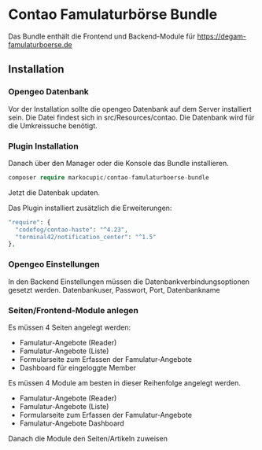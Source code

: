 # Contao Famulaturbörse Bundle
Das Bundle enthält die Frontend und Backend-Module für https://degam-famulaturboerse.de

## Installation

### Opengeo Datenbank
Vor der Installation sollte die opengeo Datenbank auf dem Server installiert sein. Die Datei findest sich in src/Resources/contao. Die Datenbank wird für die Umkreissuche benötigt.

### Plugin Installation
Danach über den Manager oder die Konsole das Bundle installieren.
```php
composer require markocupic/contao-famulaturboerse-bundle
```
Jetzt die Datenbak updaten.

Das Plugin installiert zusätzlich die Erweiterungen:

```php
"require": {
  "codefog/contao-haste": "^4.23",
  "terminal42/notification_center": "^1.5"
},
```

### Opengeo Einstellungen
In den Backend Einstellungen müssen die Datenbankverbindungsoptionen gesetzt werden.
Datenbankuser, Passwort, Port, Datenbankname

### Seiten/Frontend-Module anlegen
Es müssen 4 Seiten angelegt werden:
- Famulatur-Angebote (Reader)
- Famulatur-Angebote (Liste)
- Formularseite zum Erfassen der Famulatur-Angebote
- Dashboard für eingeloggte Member


Es müssen 4 Module am besten in dieser Reihenfolge angelegt werden.
- Famulatur-Angebote (Reader)
- Famulatur-Angebote (Liste)
- Formularseite zum Erfassen der Famulatur-Angebote
- Famulatur-Angebote Dashboard

Danach die Module den Seiten/Artikeln zuweisen
